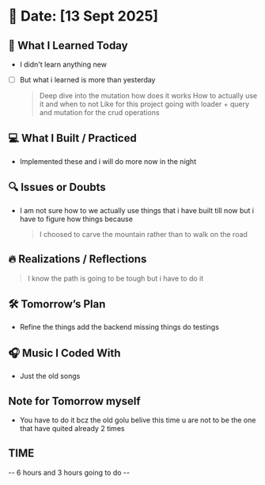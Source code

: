 # 📅 Date: [13 Sept 2025]

## 🧠 What I Learned Today

- I didn't learn anything new
- [ ] But what i learned is more than yesterday
  > Deep dive into the mutation how does it works
  > How to actually use it and when to not
  > Like for this project going with loader + query and mutation for the crud operations

## 💻 What I Built / Practiced

- Implemented these and i will do more now in the night

## 🔍 Issues or Doubts

- I am not sure how to we actually use things that i have built till now but i have to figure how things because
  > I choosed to carve the mountain rather than to walk on the road

## 🔥 Realizations / Reflections

> I know the path is going to be tough but i have to do it

## 🛠 Tomorrow’s Plan

- Refine the things add the backend missing things do testings

## 🎧 Music I Coded With

- Just the old songs

## Note for Tomorrow myself

- You have to do it bcz the old golu belive this time u are not to be the one that have quited already 2 times

## TIME

-- 6 hours and 3 hours going to do --
